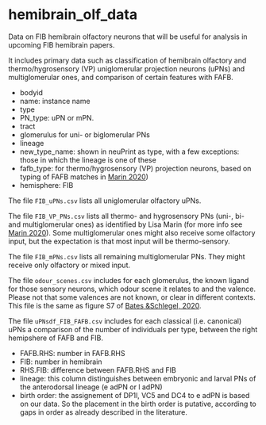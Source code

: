 # hemibrain_olf_data
Data on FIB hemibrain olfactory neurons that will be useful for analysis in upcoming FIB hemibrain papers.

It includes primary data such as classification of hemibrain olfactory and thermo/hygrosensory (VP) uniglomerular projection neurons (uPNs) and multiglomerular ones, and comparison of certain features with FAFB.

* bodyid
* name: instance name
* type
* PN_type: uPN or mPN.
* tract
* glomerulus for uni- or biglomerular PNs
* lineage
* new_type_name: shown in neuPrint as type, with a few exceptions: those in which the lineage is one of these 
* fafb_type: for thermo/hygrosensory (VP) projection neurons, based on typing of FAFB matches in [Marin 2020](https://www.biorxiv.org/content/10.1101/2020.01.20.912709v2))
* hemisphere: FIB

The file `FIB_uPNs.csv` lists all uniglomerular olfactory uPNs. 

The file `FIB_VP_PNs.csv` lists all thermo- and hygrosensory PNs (uni-, bi- and multiglomerular ones) as identified by Lisa Marin (for more info see [Marin 2020](https://www.biorxiv.org/content/10.1101/2020.01.20.912709v2)). Some multiglomerular ones might also receive some olfactory input, but the expectation is that most input will be thermo-sensory. 

The file `FIB_mPNs.csv` lists all remaining multiglomerular PNs. They might receive only olfactory or mixed input.

The file `odour_scenes.csv` includes for each glomerulus, the known ligand for those sensory neurons, which odour scene it relates to and the valence. Please not that some valences are not known, or clear in different contexts. This file is the same as figure S7 of [Bates &Schlegel, 2020](https://doi.org/10.1101/2020.01.19.911453).

The file `uPNsdf_FIB_FAFB.csv` includes for each classical (i.e. canonical) uPNs a comparison of the number of individuals per type, between the right hemipshere of FAFB and FIB.
* FAFB.RHS: number in FAFB.RHS
* FIB: number in hemibrain
* RHS.FIB: difference between FAFB.RHS and FIB
* lineage: this column distinguishes between embryonic and larval PNs of the anterodorsal lineage (e adPN or l adPN)
* birth order: the assignement of DP1l, VC5 and DC4 to e adPN is based on our data. So the placement in the birth order is putative, according to gaps in order as already described in the literature.
